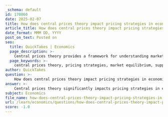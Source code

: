 ```yaml
---
_schema: default
id: 170860
date: 2025-02-07
title: How does central prices theory impact pricing strategies in economics?
article_title: How does central prices theory impact pricing strategies in economics?
date_format: MMM DD, YYYY
post_on_text: Posted on
seo:
  title: QuickTakes | Economics
  page_description: >-
    Central prices theory provides a framework for understanding market pricing dynamics, influencing how firms develop pricing strategies based on supply and demand interactions.
  page_keywords: >-
    central prices theory, pricing strategies, market equilibrium, supply and demand, price fluctuations, competitive pricing, long-term pricing strategies, demand supply analysis, economics
author: QuickTakes
question: >-
    How does central prices theory impact pricing strategies in economics?
answer: >-
    Central prices theory significantly impacts pricing strategies in economics by providing a framework for understanding how prices are determined in a market. This theory is fundamentally based on the interaction of supply and demand, leading to the concept of market equilibrium. Here are several key ways in which central prices theory influences pricing strategies:\n\n1. **Market Equilibrium**: Central prices theory posits that in a competitive market, prices will adjust until the quantity supplied equals the quantity demanded. This equilibrium price is crucial for firms as it indicates the optimal price point at which they can sell their goods without excess supply or demand. Understanding this equilibrium helps businesses set prices that maximize sales while minimizing unsold inventory.\n\n2. **Price Fluctuations**: Prices are not static; they fluctuate based on changes in supply and demand. For instance, if demand for a product increases, the price will rise until a new equilibrium is reached. Firms must be agile in their pricing strategies to respond to these fluctuations, ensuring they remain competitive and profitable.\n\n3. **Demand and Supply Analysis**: By analyzing the demand and supply curves, firms can identify how changes in market conditions (such as consumer preferences or production costs) will affect their pricing strategies. For example, if a firm anticipates a decrease in demand, it may lower prices to stimulate sales and avoid excess inventory.\n\n4. **Competitive Pricing**: In a competitive market, firms must consider the pricing strategies of their competitors. Central prices theory suggests that firms will often reach a Nash Equilibrium in pricing, where no single firm can increase profits by changing its price unilaterally. This understanding encourages firms to adopt pricing strategies that consider competitors' actions, leading to more stable pricing in the market.\n\n5. **Long-term Pricing Strategies**: Firms can use insights from central prices theory to develop long-term pricing strategies that align with market trends. For instance, if a firm identifies a consistent increase in demand for a product, it may choose to gradually increase prices over time rather than implementing sudden price hikes, which could alienate customers.\n\n6. **Graphical Representation**: The graphical representation of supply and demand curves allows firms to visualize the impact of various factors on pricing. By plotting these curves, businesses can better understand the implications of their pricing decisions and how they relate to market dynamics.\n\nIn summary, central prices theory provides essential insights into how prices are determined and how they can be strategically managed in response to market conditions. By understanding the principles of supply and demand, firms can develop effective pricing strategies that enhance their competitiveness and profitability in the marketplace.
subject: Economics
file_name: how-does-central-prices-theory-impact-pricing-strategies-in-economics.md
url: /learn/economics/questions/how-does-central-prices-theory-impact-pricing-strategies-in-economics
score: -1.0
---
```


&nbsp;